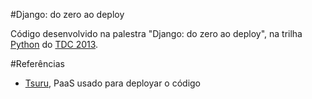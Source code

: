 #Django: do zero ao deploy

Código desenvolvido na palestra "Django: do zero ao deploy", na trilha
[Python](http://www.thedevelopersconference.com.br/tdc/2013/saopaulo/trilha-python#programacao)
do [TDC 2013](http://www.thedevelopersconference.com.br/#saopaulo).

#Referências

* [Tsuru](http://tsuru.io), PaaS usado para deployar o código
